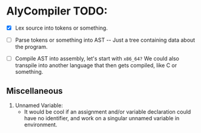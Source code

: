 # AlyCompiler TODO:

- [x] Lex source into tokens or something.

- [ ] Parse tokens or something into AST -- Just a tree containing data about the program.

- [ ] Compile AST into assembly, let's start with `x86_64?` We could also transpile into another language that then gets compiled, like C or something.

## Miscellaneous

1. Unnamed Variable:
    - It would be cool if an assignment and/or variable declaration could have no identifier, and work on a singular unnamed variable in environment.